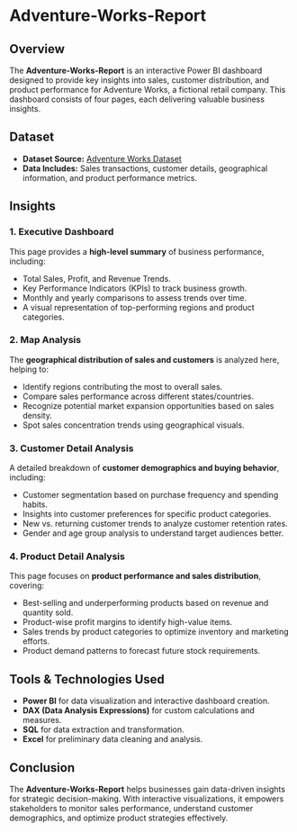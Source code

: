 # Adventure-Works-Report

## Overview
The **Adventure-Works-Report** is an interactive Power BI dashboard designed to provide key insights into sales, customer distribution, and product performance for Adventure Works, a fictional retail company. This dashboard consists of four pages, each delivering valuable business insights.

## Dataset
- **Dataset Source:** [Adventure Works Dataset](https://www.kaggle.com/datasets/harrimansaragih/adventureworks)
- **Data Includes:** Sales transactions, customer details, geographical information, and product performance metrics.

## Insights

### 1. Executive Dashboard
This page provides a **high-level summary** of business performance, including:
- Total Sales, Profit, and Revenue Trends.
- Key Performance Indicators (KPIs) to track business growth.
- Monthly and yearly comparisons to assess trends over time.
- A visual representation of top-performing regions and product categories.

### 2. Map Analysis
The **geographical distribution of sales and customers** is analyzed here, helping to:
- Identify regions contributing the most to overall sales.
- Compare sales performance across different states/countries.
- Recognize potential market expansion opportunities based on sales density.
- Spot sales concentration trends using geographical visuals.

### 3. Customer Detail Analysis
A detailed breakdown of **customer demographics and buying behavior**, including:
- Customer segmentation based on purchase frequency and spending habits.
- Insights into customer preferences for specific product categories.
- New vs. returning customer trends to analyze customer retention rates.
- Gender and age group analysis to understand target audiences better.

### 4. Product Detail Analysis
This page focuses on **product performance and sales distribution**, covering:
- Best-selling and underperforming products based on revenue and quantity sold.
- Product-wise profit margins to identify high-value items.
- Sales trends by product categories to optimize inventory and marketing efforts.
- Product demand patterns to forecast future stock requirements.

## Tools & Technologies Used
- **Power BI** for data visualization and interactive dashboard creation.
- **DAX (Data Analysis Expressions)** for custom calculations and measures.
- **SQL** for data extraction and transformation.
- **Excel** for preliminary data cleaning and analysis.

## Conclusion
The **Adventure-Works-Report** helps businesses gain data-driven insights for strategic decision-making. With interactive visualizations, it empowers stakeholders to monitor sales performance, understand customer demographics, and optimize product strategies effectively.

